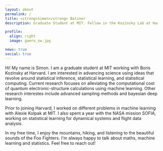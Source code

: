 ```yaml
---
layout: about
permalink: /
title: <strong>Simon</strong> Batzner
description: Graduate Student at MIT. Fellow in the Kozinsky Lab at Harvard. 

profile:
  align: right
  image: gaero_sw.jpg

news: true
social: true
---
```

Hi! My name is Simon. I am a graduate student at MIT working with Boris Kozinsky at Harvard. 
I am interested in advancing science using ideas that revolve around statistical inference, statistical learning, and statistical computing. Current research focuses on alleviating the computational cost of quantum electronic-structure calculations using machine learning. Other research interestes include advanced sampling methods and bayesian deep learning.  

Prior to joining Harvard, I worked on different problems in machine learning with Alexie Kolpak at MIT. I also spent a year with the NASA mission SOFIA, working on statistical learning for dynamical systems and flight data analysis.  

In my free time, I enjoy the mountains, hiking, and listening to the beautiful sounds of the Foo Fighters. I'm always happy to talk about maths, machine learning and statistics. Feel free to reach out! 


